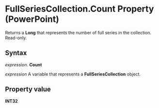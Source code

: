 
# FullSeriesCollection.Count Property (PowerPoint)

Returns a  **Long** that represents the number of full series in the collection. Read-only.


## Syntax

 _expression_. **Count**

 _expression_ A variable that represents a **FullSeriesCollection** object.


## Property value

 **INT32**

